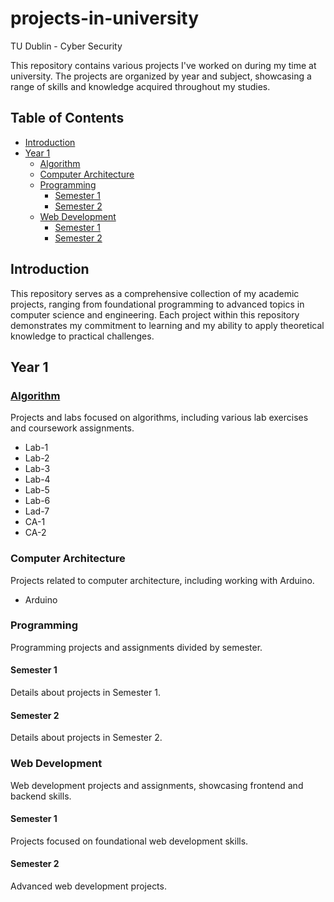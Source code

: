 # projects-in-university
TU Dublin - Cyber Security

This repository contains various projects I've worked on during my time at university. The projects are organized by year and subject, showcasing a range of skills and knowledge acquired throughout my studies.

## Table of Contents

- [Introduction](#introduction)
- [Year 1](#year-1)
  - [Algorithm](#algorithm)
  - [Computer Architecture](#computer-architecture)
  - [Programming](#programming)
    - [Semester 1](#semester-1)
    - [Semester 2](#semester-2)
  - [Web Development](#web-development)
    - [Semester 1](#semester-1-1)
    - [Semester 2](#semester-2-1)

## Introduction

This repository serves as a comprehensive collection of my academic projects, ranging from foundational programming to advanced topics in computer science and engineering. Each project within this repository demonstrates my commitment to learning and my ability to apply theoretical knowledge to practical challenges.

## Year 1

### [Algorithm](/Year1/Algorithm)

Projects and labs focused on algorithms, including various lab exercises and coursework assignments.

- Lab-1
- Lab-2
- Lab-3
- Lab-4
- Lab-5
- Lab-6
- Lad-7
- CA-1
- CA-2

### Computer Architecture

Projects related to computer architecture, including working with Arduino.

- Arduino

### Programming

Programming projects and assignments divided by semester.

#### Semester 1

Details about projects in Semester 1.

#### Semester 2

Details about projects in Semester 2.

### Web Development

Web development projects and assignments, showcasing frontend and backend skills.

#### Semester 1

Projects focused on foundational web development skills.

#### Semester 2

Advanced web development projects.

